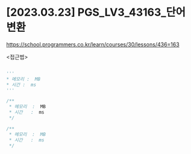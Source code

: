 #   [2023.03.23] PGS_LV3_43163_단어 변환
https://school.programmers.co.kr/learn/courses/30/lessons/436=163

<접근법>

```

```




```python
'''
* 메모리 :  MB
* 시간 :  ms
'''


```




```java
/**
 * 메모리  :  MB
 * 시간   :  ms
 */


```



```js
/**
 * 메모리  :  MB
 * 시간   :  ms
 */


```


